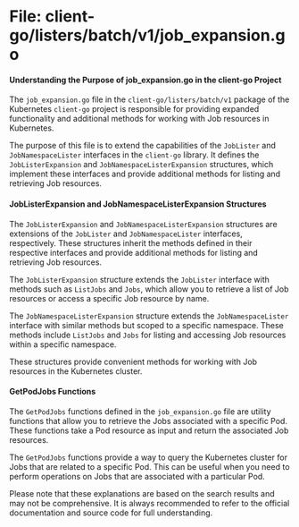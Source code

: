 # File: client-go/listers/batch/v1/job_expansion.go

#### Understanding the Purpose of job_expansion.go in the client-go Project

The `job_expansion.go` file in the `client-go/listers/batch/v1` package of the Kubernetes `client-go` project is responsible for providing expanded functionality and additional methods for working with Job resources in Kubernetes.

The purpose of this file is to extend the capabilities of the `JobLister` and `JobNamespaceLister` interfaces in the `client-go` library. It defines the `JobListerExpansion` and `JobNamespaceListerExpansion` structures, which implement these interfaces and provide additional methods for listing and retrieving Job resources.

#### JobListerExpansion and JobNamespaceListerExpansion Structures

The `JobListerExpansion` and `JobNamespaceListerExpansion` structures are extensions of the `JobLister` and `JobNamespaceLister` interfaces, respectively. These structures inherit the methods defined in their respective interfaces and provide additional methods for listing and retrieving Job resources.

The `JobListerExpansion` structure extends the `JobLister` interface with methods such as `ListJobs` and `Jobs`, which allow you to retrieve a list of Job resources or access a specific Job resource by name.

The `JobNamespaceListerExpansion` structure extends the `JobNamespaceLister` interface with similar methods but scoped to a specific namespace. These methods include `ListJobs` and `Jobs` for listing and accessing Job resources within a specific namespace.

These structures provide convenient methods for working with Job resources in the Kubernetes cluster.

#### GetPodJobs Functions

The `GetPodJobs` functions defined in the `job_expansion.go` file are utility functions that allow you to retrieve the Jobs associated with a specific Pod. These functions take a Pod resource as input and return the associated Job resources.

The `GetPodJobs` functions provide a way to query the Kubernetes cluster for Jobs that are related to a specific Pod. This can be useful when you need to perform operations on Jobs that are associated with a particular Pod.

Please note that these explanations are based on the search results and may not be comprehensive. It is always recommended to refer to the official documentation and source code for full understanding.

